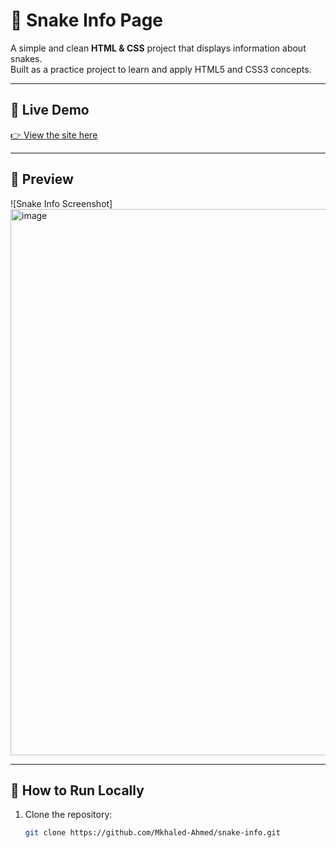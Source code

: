 # 🐍 Snake Info Page

A simple and clean **HTML & CSS** project that displays information about snakes.  
Built as a practice project to learn and apply HTML5 and CSS3 concepts.

---

## 🔗 Live Demo
[👉 View the site here](https://mkhaled-ahmed.github.io/snake-info/)

---

## 📸 Preview
![Snake Info Screenshot]<img width="1916" height="874" alt="image" src="https://github.com/user-attachments/assets/b77e5cf3-60c0-4a3c-9ee0-f8a961ae0bcd" />


---

## 🚀 How to Run Locally
1. Clone the repository:
   ```bash
   git clone https://github.com/Mkhaled-Ahmed/snake-info.git
